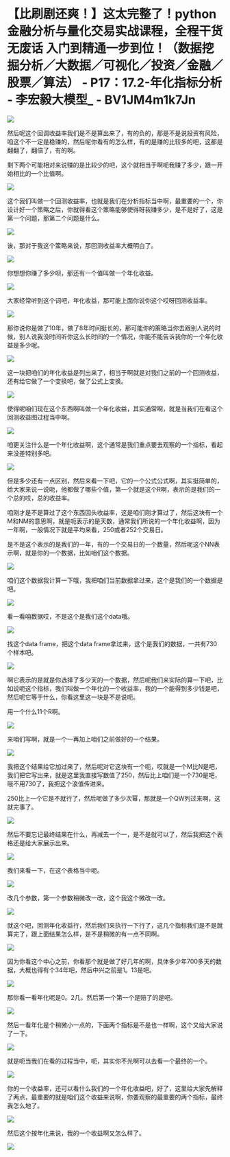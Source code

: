 # 【比刷剧还爽！】这太完整了！python金融分析与量化交易实战课程，全程干货无废话 入门到精通一步到位！（数据挖掘分析／大数据／可视化／投资／金融／股票／算法） - P17：17.2-年化指标分析 - 李宏毅大模型_ - BV1JM4m1k7Jn

![](img/d5bd53c933b871a961769cf158ac85a0_0.png)

然后呢这个回调收益率我们是不是算出来了，有的负的，那是不是说投资有风险，咱这个不一定是稳赚的，然后呢你看有的怎么样，有的是赚的比较多的吧，这都是翻翻了，翻倍了，有的啊。

剩下两个可能相对来说赚的是比较少的吧，这个就相当于啊呃我赚了多少，跟一开始相比的一个比值啊。

![](img/d5bd53c933b871a961769cf158ac85a0_2.png)

这个我们叫做一个回测收益率，也就是我们在分析指标当中啊，最重要的一个，你设计好一个策略之后，你就得看这个策略能够使得呀我赚多少，是不是好了，这是第一个问题，那第二个问题是什么。



![](img/d5bd53c933b871a961769cf158ac85a0_4.png)

诶，那对于我这个策略来说，那回测收益率大概明白了。

![](img/d5bd53c933b871a961769cf158ac85a0_6.png)

你想想你赚了多少呗，那还有一个值叫做一个年化收益。

![](img/d5bd53c933b871a961769cf158ac85a0_8.png)

大家经常听到这个词吧，年化收益，那可能上面你说你这个哎呀回测收益率。

![](img/d5bd53c933b871a961769cf158ac85a0_10.png)

那你说你是做了10年，做了8年时间挺长的，那可能你的策略当你去跟别人说的时候，别人说我没时间听你这么长时间的一个情况，你能不能告诉我你的一个年化收益是多少呢。



![](img/d5bd53c933b871a961769cf158ac85a0_12.png)

这一块把咱们的年化收益是列出来了，相当于啊就是对我们之前的一个回测收益，还有给它做了一个变换吧，做了公式上变换。



![](img/d5bd53c933b871a961769cf158ac85a0_14.png)

使得呢咱们现在这个东西啊叫做一个年化收益，其实通常啊，就是当我们在看这个回测收益图过程当中啊。

![](img/d5bd53c933b871a961769cf158ac85a0_16.png)

咱更关注什么是一个年化收益啊，这个通常是我们重点要去观察的一个指标，看起来没差特别多吧。

![](img/d5bd53c933b871a961769cf158ac85a0_18.png)

但是多少还有一点区别，然后来看一下吧，它的一个公式公式啊，其实挺简单的，给大家来说一说呃，他都做了哪些个值，第一个就是这个R啊，表示的是我们的一个总的哎，总的收益率。

咱刚才是不是算过了这个东西回头收益率，这是咱们刚才算过了，然后这块有一个M和NM的意思啊，就是呃表示的是天数，通常我们所说的一个年化收益啊，因为一年啊，一般情况下就是平均来看，250或者252个交易日。

是不是这个表示的是我们的一年，有的一个交易日的一个数量，然后呢这个NN表示啊，就是你的一个数据，比如咱们这个数据。



![](img/d5bd53c933b871a961769cf158ac85a0_20.png)

咱们这个数据我计算一下哦，我把咱们当前数据拿过来，这个是我们的一个数据是吧。

![](img/d5bd53c933b871a961769cf158ac85a0_22.png)

看一看咱数据哎，不是这个是我们这个data哦。

![](img/d5bd53c933b871a961769cf158ac85a0_24.png)

找这个data frame，把这个data frame拿过来，这个是我们的数据，一共有730个样本吧。



![](img/d5bd53c933b871a961769cf158ac85a0_26.png)

啊它表示的是就是你选择了多少天的一个数据，然后呢我们来实际的算一下吧，比如说呃这个指标，我们叫做一个年化的一个收益率，我的一个能得到多少钱是吧，然后呢它等于什么，你看这里这一块是不是说呃。

用一个什么11个R啊。

![](img/d5bd53c933b871a961769cf158ac85a0_28.png)

来咱们写啊，就是一个一再加上咱们之前做好的一个结果。

![](img/d5bd53c933b871a961769cf158ac85a0_30.png)

我把这个结果给它加过来了，然后呢对它这块有一个呃，哎就是一个M比N是吧，我们把它写出来，就是这里我直接写数值了250，然后比上咱们是一个730是吧，哦不用730了，我把这个浪值传进来。

250比上一个它是不就行了，然后呢做了多少次幂，那就是一个QW列过来啊，这就完事了。

![](img/d5bd53c933b871a961769cf158ac85a0_32.png)

然后不要忘记最终结果在什么，再减去一个一，是不是就可以了，然后我把这个表格还是给大家展示出来。

![](img/d5bd53c933b871a961769cf158ac85a0_34.png)

我们来看一下，在这个表格当中呃。

![](img/d5bd53c933b871a961769cf158ac85a0_36.png)

改几个参数，第一个参数稍微改一改，这个我这个微改一改。

![](img/d5bd53c933b871a961769cf158ac85a0_38.png)

就这个吧，回测年化收益行，然后我们来执行一下行了，这几个指标我们是不是就算完了，跟上面结果怎么样，是不是稍微的有一点不同啊。



![](img/d5bd53c933b871a961769cf158ac85a0_40.png)

因为你看这个中心之前，你看那个就是做了好几年的啊，具体多少年700多天的数据，大概也得有个34年吧，然后中兴之前是1。13是吧。



![](img/d5bd53c933b871a961769cf158ac85a0_42.png)

那你看一看年化呢是0。2几，然后第一个第一个是赔了的是吧。

![](img/d5bd53c933b871a961769cf158ac85a0_44.png)

然后一看年化是个稍微小一点的，下面两个指标是不是也一样啊，这个又给大家说了一下。

![](img/d5bd53c933b871a961769cf158ac85a0_46.png)

就是呃当我们在看的过程当中，呃，其实你不光啊可以去看一个最终的一个。

![](img/d5bd53c933b871a961769cf158ac85a0_48.png)

你的一个收益率，还可以看什么我们的一个年化收益吧，好了，这里给大家先解释了两点，最重要的就是咱们这个收益来说啊，你要观察的最重要的两个指标，最终我怎么地了。



![](img/d5bd53c933b871a961769cf158ac85a0_50.png)

然后这个按年化来说，我的一个收益啊又怎么样了。

![](img/d5bd53c933b871a961769cf158ac85a0_52.png)
